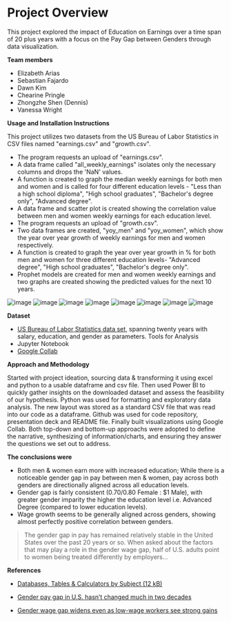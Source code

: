 # Project Overview
This project explored the impact of Education on Earnings over a time span of 20 plus years with a focus on the Pay Gap between Genders through data visualization. 

**Team members**

* Elizabeth Arias 
* Sebastian Fajardo 
* Dawn Kim 
* Chearine Pringle 
* Zhongzhe Shen (Dennis) 
* Vanessa Wright

**Usage and Installation Instructions**

This project utilizes two datasets from the US Bureau of Labor Statistics in CSV files named "earnings.csv" and "growth.csv".
* The program requests an upload of "earnings.csv".
* A data frame called "all_weekly_earnings" isolates only the necessary columns and drops the 'NaN' values.
* A function is created to graph the median weekly earnings for both men and women and is called for four different education levels - "Less than a high school diploma", "High school graduates", "Bachelor's degree only", "Advanced degree".
* A data frame and scatter plot is created showing the correlation value between men and women weekly earnings for each education level.
* The program requests an upload of "growth.csv".
* Two data frames are created, "yoy_men" and "yoy_women", which show the year over year growth of weekly earnings for men and women respectively.
* A function is created to graph the year over year growth in % for both men and women for three different education levels- "Advanced degree", "High school graduates", "Bachelor's degree only".
* Prophet models are created for men and women weekly earnings and two graphs are created showing the predicted values for the next 10 years.

![image](https://github.com/professav/project1.newrepo/assets/163077507/66dc96ff-56af-4281-b035-7895422c40f2)
![image](https://github.com/professav/project1.newrepo/assets/163077507/364a0e84-deb7-4f7e-b98a-47065ac60731)
![image](https://github.com/professav/project1.newrepo/assets/163077507/84b7b788-ebb5-45b7-ab43-3b2c7a3fb124)
![image](https://github.com/professav/project1.newrepo/assets/163077507/38712698-7ccd-4ac7-a761-72b38108576f)
![image](https://github.com/professav/project1.newrepo/assets/163077507/67b29a78-4480-417e-940b-d13b75cffd48)
![image](https://github.com/professav/project1.newrepo/assets/163077507/55ca024d-ea3a-4706-b150-849816263fc5)
![image](https://github.com/professav/project1.newrepo/assets/163077507/cc47a5db-9741-4a1f-8266-dd30728b0e62)
![image](https://github.com/professav/project1.newrepo/assets/163077507/359b29d6-7d43-4b9c-a5e7-d2f528ca185c)








**Dataset**

* [US Bureau of Labor Statistics data set](https://www.bls.gov/data/#employment), spanning twenty years with salary, education, and gender as parameters.
Tools for Analysis
* Jupyter Notebook
* [Google Collab](https://colab.google/)


**Approach and Methodology**

Started with project ideation, sourcing data & transforming it using excel and python to a usable dataframe and csv file. Then used Power BI to quickly gather insights on the downloaded  dataset and assess the feasibility of our hypothesis. Python was used for formatting and exploratory data analysis. The new layout was stored as a standard
CSV file that was read into our code as a dataframe. Github was used for code repository, presentation deck and README file. Finally built visualizations using Google Collab. Both top-down and bottom-up approachs were adopted to define the narrative, synthesizing of information/charts, and ensuring they answer the questions we set out to address.



**The conclusions were**

* Both men & women earn more with increased education; While there is a noticeable gender gap in pay between men & women, pay across both genders are directionally aligned across all education levels.
* Gender gap is fairly consistent ($0.70/$0.80 Female : $1 Male), with greater gender imparity the higher the education level i.e. Advanced Degree (compared to lower education levels).
* Wage growth seems to be generally aligned across genders, showing almost perfectly positive correlation between genders.

> The gender gap in pay has remained relatively stable in the United States over the past 20 years or so.
> When asked about the factors that may play a role in the gender wage gap, half of U.S. adults point to women being treated differently by employers...


**References**
* [Databases, Tables & Calculators by Subject (12 kB)](https://www.bls.gov/data/#employment)

* [Gender pay gap in U.S. hasn’t changed much in two decades](https://www.pewresearch.org/short-reads/2023/03/01/gender-pay-gap-facts/)

* [Gender wage gap widens even as low-wage workers see strong gains](https://www.epi.org/blog/gender-wage-gap-widens-even-as-low-wage-workers-see-strong-gains-women-are-paid-roughly-22-less-than-men-on-average/)




